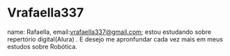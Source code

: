 # Vrafaella337
name: Rafaella, email:vrafaella337@gmail.com; 
estou estudando sobre repertório digital(Alura) . 
E desejo me apronfundar cada vez mais em meus estudos sobre Robótica. 
